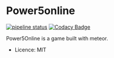 # Power5online

[![pipeline status](https://gitlab.com/stephane.codazzi/power5online/badges/master/pipeline.svg)](https://gitlab.com/stephane.codazzi/power5online/commits/master)
[![Codacy Badge](https://api.codacy.com/project/badge/Grade/d28a53870e4e4d2f9219553f1d0e765d)](https://www.codacy.com/app/stephane.codazzi/power5online?utm_source=gitlab.com&amp;utm_medium=referral&amp;utm_content=stephane.codazzi/power5online&amp;utm_campaign=Badge_Grade)

Power5Online is a game built with meteor.

- Licence: MIT